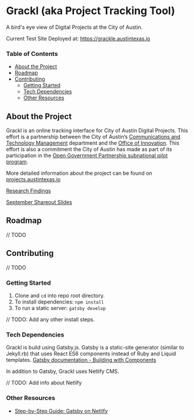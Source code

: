 # Grackl (aka Project Tracking Tool)

A bird's eye view of Digital Projects at the City of Austin.

Current Test Site Deployed at:
https://grackle.austintexas.io

### Table of Contents
- [About the Project](#about-the-project)
- [Roadmap](#roadmap)
- [Contributing](#contributing)
  - [Getting Started](#getting-started)
  - [Tech Dependencies](#tech-dependencies)
  - [Other Resources](#other-resources)

## About the Project

Grackl is an online tracking interface for City of Austin Digital Projects. This effort is a partnership between the City of Austin’s [Communications and Technology Management](https://www.austintexas.gov/techreport/communications-and-technology-management) department and the [Office of Innovation](https://cityofaustin.github.io/innovation/). This effort is also a commitment the City of Austin has made as part of its participation in the [Open Government Partnership subnational pilot program](https://opengovpartnership.bloomfire.com/posts/1315600-austin-s-open-government-partnership-action-plan).

More detailed information about the project can be found on [projects.austintexas.io](http://projects.austintexas.io/projects/project-tracking/about/overview/)

[Research Findings](http://projects.austintexas.io/projects/project-tracking/research/research-findings/)

[September Shareout Slides](https://docs.google.com/presentation/d/1F2Vsn0A5kmpaIV0Sm5aO_RS4qYa5tIkjtkZvwGGwkjw/edit#slide=id.p)

## Roadmap

// TODO

## Contributing

// TODO

### Getting Started

1. Clone and `cd` into repo root directory.
2. To install dependencies: `npm install`
3. To run a static server: `gatsby develop`

// TODO: Add any other install steps.

### Tech Dependencies

Grackl is build using Gatsby.js. Gatsby is a static-site generator (similar to Jekyll.rb) that uses React ES6 components instead of Ruby and Liquid templates. [Gatsby documentation - Building with Components](https://www.gatsbyjs.org/docs/building-with-components/)

In addition to Gatsby, Grackl uses Netlify CMS.

// TODO: Add info about Netlify

### Other Resources

- [Step-by-Step Guide: Gatsby on Netlify](https://www.netlify.com/blog/2016/02/24/a-step-by-step-guide-gatsby-on-netlify/)
